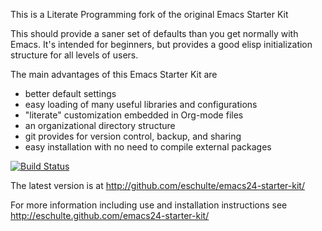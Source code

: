 This is a Literate Programming fork of the original Emacs Starter Kit

This should provide a saner set of defaults than you get normally with
Emacs. It's intended for beginners, but provides a good elisp
initialization structure for all levels of users.

The main advantages of this Emacs Starter Kit are
- better default settings
- easy loading of many useful libraries and configurations
- "literate" customization embedded in Org-mode files
- an organizational directory structure
- git provides for version control, backup, and sharing
- easy installation with no need to compile external packages

[![Build Status](https://travis-ci.org/alflanagan/emacs24-starter-kit.svg?branch=lloyd-custom)](https://travis-ci.org/alflanagan/emacs24-starter-kit)

The latest version is at http://github.com/eschulte/emacs24-starter-kit/

For more information including use and installation instructions see
http://eschulte.github.com/emacs24-starter-kit/
